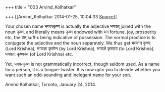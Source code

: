 +++
title = "003 Arvind_Kolhatkar"

+++
[[Arvind_Kolhatkar	2014-01-25, 10:04:33 [Source](https://groups.google.com/g/samskrita/c/uiwBAqymRjw)]]



Your chosen name भगवत्कृष्ण is actually the adjective भगवत् joined with the noun कृष्ण, and literally means कृष्ण endowed with भग fortune, joy, prosperity etc, the वत् suffix being indicative of possession. The normal practice is to conjugate the adjective and the noun separately.
We thus get भगवान् कृष्ण: (Lord Krishna), भगवता कृष्णेन (by Lord Krishna), भगवते कृष्णाय (to Lord Krishna), भगवत: कृष्णस्य (of Lord Krishna) etc. 

  

Yet, भगवत्कृष्ण is not grammatically incorrect, though seldom used. As a name for a person, it is a tongue-twister. It is now upto you to decide whether you want such an odd-sounding and inelegant name for your son.

  

Arvind Kolhatkar, Toronto, January 24, 2014.

